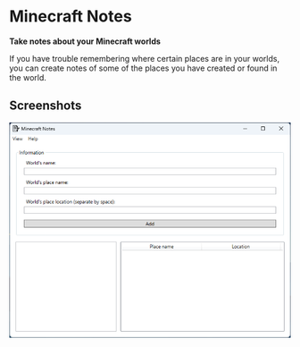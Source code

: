 ﻿# Minecraft Notes

**Take notes about your Minecraft worlds**

If you have trouble remembering where certain places are in your worlds, you can create notes of some of the places you have created or found in the world.

## Screenshots

![MainWindow.png](Images/MainWindow.png)